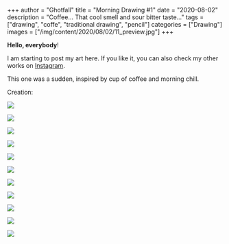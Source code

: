 +++
author = "Ghotfall"
title = "Morning Drawing #1"
date = "2020-08-02"
description = "Coffee... That cool smell and sour bitter taste..."
tags = ["drawing", "coffe", "traditional drawing", "pencil"]
categories = ["Drawing"]
images = ["/img/content/2020/08/02/11_preview.jpg"]
+++

**Hello, everybody**!

I am starting to post my art here. If you like it, you can also check my other works on [Instagram](https://instagram.com/ghotfall).

This one was a sudden, inspired by cup of coffee and morning chill.

Creation:

![](/img/content/2020/08/02/1.jpg)

![](/img/content/2020/08/02/2.jpg)

![](/img/content/2020/08/02/3.jpg)

![](/img/content/2020/08/02/4.jpg)

![](/img/content/2020/08/02/5.jpg)

![](/img/content/2020/08/02/6.jpg)

![](/img/content/2020/08/02/7.jpg)

![](/img/content/2020/08/02/8.jpg)

![](/img/content/2020/08/02/9.jpg)

![](/img/content/2020/08/02/10.jpg)

![](/img/content/2020/08/02/11.jpg)
